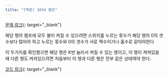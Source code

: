 ```yaml
---
title: "[백준] 1034 램프"
---
```


[문제 링크](https://www.acmicpc.net/problem/1034){: target="_blank"}

해당 행의 램프에 모두 불이 켜질 수 있으려면 스위치를 누르는 횟수가 해당 행의 0의 갯수보다 많아야 하고 누르는 횟수와 0의 갯수가 서로 짝수이거나 홀수로 같아야한다

이 두가지를 확인했으면 해당 행은 K번 눌러서 켜질 수 있는 행이고, 이 행이 켜져있을 때 다른 행도 켜져있으려면 처음부터 이 행과 다른 행은 전부 같은 상태여야 한다.

[코드 링크](https://github.com/moveside/Baekjoon/blob/main/baekjoon_code/1034.cpp){: target="_blank"}
